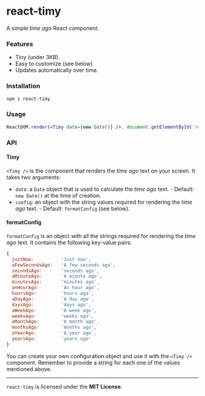 # react-timy
A simple *time ago* React component.

### Features

- Tiny (under 3KB).
- Easy to customize (see below).
- Updates automatically over time.

### Installation

```sh
npm i react-timy
```

### Usage

```jsx
ReactDOM.render(<Timy date={new Date()} />, document.getElementById('root'));
```

### API

#### Timy

`<Timy />` is the component that renders the *time ago* text on your screen. It takes two arguments:

- `date`: a `Date` object that is used to calculate the *time ago* text. - Default: `new Date()` at the time of creation.
- `config`: an object with the string values required for rendering the *time ago* text. - Default: `formatConfig` (see below).

#### formatConfig

`formatConfig` is an object with all the strings required for rendering the *time ago* text. It contains the following key-value pairs:

```js
{
  justNow:          'Just now',
  aFewSecondsAgo:   'A few seconds ago',
  secondsAgo:       'seconds ago',
  aMinuteAgo:       'A minute ago',
  minutesAgo:       'minutes ago',
  anHourAgo:        'An hour ago',
  hoursAgo:         'hours ago',
  aDayAgo:          'A day ago',
  daysAgo:          'days ago',
  aWeekAgo:         'A week ago',
  weeksAgo:         'weeks ago',
  aMonthAgo:        'A month ago',
  monthsAgo:        'months ago',
  aYearAgo:         'A year ago',
  yearsAgo:         'years ago'
}
```

You can create your own configuration object and use it with the `<Timy />` component. Remember to provide a string for each one of the values mentioned above.

---

`react-timy` is licensed under the **MIT License**.
